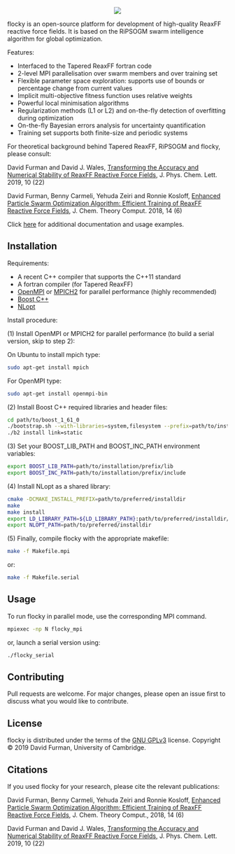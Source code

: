 <p align="center">
  <img src="https://github.com/df398/flocky/blob/master/flocky-logo.jpg">
</p>

flocky is an open-source platform for development of high-quality ReaxFF reactive force fields. It is based on the RiPSOGM swarm intelligence algorithm for global optimization.

Features:

* Interfaced to the Tapered ReaxFF fortran code
* 2-level MPI parallelisation over swarm members and over training set
* Flexible parameter space exploration: supports use of bounds or percentage change from current values
* Implicit multi-objective fitness function uses relative weights
* Powerful local minimisation algorithms
* Regularization methods (L1 or L2) and on-the-fly detection of overfitting during optimization
* On-the-fly Bayesian errors analysis for uncertainty quantification
* Training set supports both finite-size and periodic systems


For theoretical background behind Tapered ReaxFF, RiPSOGM and flocky, please consult:

David Furman and David J. Wales,
[Transforming the Accuracy and Numerical Stability of ReaxFF Reactive Force Fields](https://pubs.acs.org/doi/abs/10.1021/acs.jpclett.9b02810),
J. Phys. Chem. Lett. 2019, 10 (22)

David Furman, Benny Carmeli, Yehuda Zeiri and Ronnie Kosloff,
[Enhanced Particle Swarm Optimization Algorithm: Efficient Training of ReaxFF Reactive Force Fields](https://pubs.acs.org/doi/10.1021/acs.jctc.7b01272),
J. Chem. Theory Comput. 2018, 14 (6)

Click [here](https://df398.github.io/flocky/) for additional documentation and usage examples.


## Installation
Requirements:

* A recent C++ compiler that supports the C++11 standard
* A fortran compiler (for Tapered ReaxFF)
* [OpenMPI](https://www.open-mpi.org/) or [MPICH2](https://www.mpich.org/) for parallel performance (highly recommended)
* [Boost C++](https://www.boost.org/)
* [NLopt](https://github.com/stevengj/nlopt)

Install procedure:

(1) Install OpenMPI or MPICH2 for parallel performance (to build a serial version, skip to step 2):

On Ubuntu to install mpich type:
```bash
sudo apt-get install mpich
```

For OpenMPI type:
```bash
sudo apt-get install openmpi-bin
```

(2) Install Boost C++ required libraries and header files:
```bash
cd path/to/boost_1_61_0
./bootstrap.sh --with-libraries=system,filesystem --prefix=path/to/installation/prefix
./b2 install link=static
```

(3) Set your BOOST_LIB_PATH and BOOST_INC_PATH environment variables:
```bash
export BOOST_LIB_PATH=path/to/installation/prefix/lib
export BOOST_INC_PATH=path/to/installation/prefix/include
```

(4) Install NLopt as a shared library:
```bash
cmake -DCMAKE_INSTALL_PREFIX=path/to/preferred/installdir
make
make install
export LD_LIBRARY_PATH=${LD_LIBRARY_PATH}:path/to/preferred/installdir/lib
export NLOPT_PATH=path/to/preferred/installdir
```

(5) Finally, compile flocky with the appropriate makefile:
```bash
make -f Makefile.mpi
```
or:
```bash
make -f Makefile.serial
```

## Usage
To run flocky in parallel mode, use the corresponding MPI command.
```bash
mpiexec -np N flocky_mpi
```
or, launch a serial version using:
```bash
./flocky_serial
```

## Contributing
Pull requests are welcome. For major changes, please open an issue first to discuss what you would like to contribute.

## License
flocky is distributed under the terms of the [GNU GPLv3](https://choosealicense.com/licenses/gpl-3.0/) license.
Copyright © 2019 David Furman, University of Cambridge.

## Citations
If you used flocky for your research, please cite the relevant publications:

David Furman, Benny Carmeli, Yehuda Zeiri and Ronnie Kosloff,
[Enhanced Particle Swarm Optimization Algorithm: Efficient Training of ReaxFF Reactive Force Fields](https://pubs.acs.org/doi/10.1021/acs.jctc.7b01272),
J. Chem. Theory Comput., 2018, 14 (6)

David Furman and David J. Wales,
[Transforming the Accuracy and Numerical Stability of ReaxFF Reactive Force Fields](https://pubs.acs.org/doi/abs/10.1021/acs.jpclett.9b02810),
J. Phys. Chem. Lett. 2019, 10 (22)



